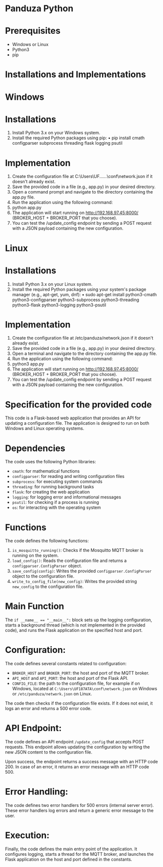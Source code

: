 # Panduza Python

# Prerequisites
- Windows or Linux
- Python3
- pip

# Installations and Implementations
# Windows
# Installations
1.	Install Python 3.x on your Windows system.
2.	Install the required Python packages using pip:
•	pip install cmath configparser subprocess threading flask logging psutil
# Implementation
1.	Create the configuration file at C:\Users\UF......\conf\network.json if it doesn't already exist.
2.	Save the provided code in a file (e.g., app.py) in your desired directory.
3.	Open a command prompt and navigate to the directory containing the app.py file.
4.	Run the application using the following command:
5.	python app.py
6.	The application will start running on http://192.168.97.45:8000/ (BROKER_HOST + BROKER_PORT that you choose).
7.	You can test the /update_config endpoint by sending a POST request with a JSON payload containing the new configuration.
# Linux
# Installations
1.	Install Python 3.x on your Linux system.
2.	Install the required Python packages using your system's package manager (e.g., apt-get, yum, dnf):
•	sudo apt-get install python3-cmath python3-configparser python3-subprocess python3-threading python3-flask python3-logging python3-psutil
# Implementation
1.	Create the configuration file at /etc/panduza/network.json if it doesn't already exist.
2.	Save the provided code in a file (e.g., app.py) in your desired directory.
3.	Open a terminal and navigate to the directory containing the app.py file.
4.	Run the application using the following command:
5.	python3 app.py
6.	The application will start running on http://192.168.97.45:8000/ (BROKER_HOST + BROKER_PORT that you choose).
7.	You can test the /update_config endpoint by sending a POST request with a JSON payload containing the new configuration.

# Specification for the provided code

This code is a Flask-based web application that provides an API for updating a configuration file. The application is designed to run on both Windows and Linux operating systems.

# Dependencies

The code uses the following Python libraries:
- `cmath`: for mathematical functions
- `configparser`: for reading and writing configuration files
- `subprocess`: for executing system commands
- `threading`: for running background tasks
- `flask`: for creating the web application
- `logging`: for logging error and informational messages
- `psutil`: for checking if a process is running
- `os`: for interacting with the operating system

# Functions

The code defines the following functions:

1. `is_mosquitto_running()`: Checks if the Mosquitto MQTT broker is running on the system.
2. `load_config()`: Reads the configuration file and returns a `configparser.ConfigParser` object.
3. `save_config(config)`: Writes the provided `configparser.ConfigParser` object to the configuration file.
4. `write_to_config_file(new_config)`: Writes the provided string `new_config` to the configuration file.



# Main Function
The `if __name__ == "__main__":` block sets up the logging configuration, starts a background thread (which is not implemented in the provided code), and runs the Flask application on the specified host and port.

# Configuration:
The code defines several constants related to configuration:
- `BROKER_HOST` and `BROKER_PORT`: the host and port of the MQTT broker.
- `API_HOST` and `API_PORT`: the host and port of the Flask API.
- `CONFIG_FILE`: the path to the configuration file, for example if on Windows, located at `C:\Users\UF187ATA\conf\network.json` on Windows or `/etc/panduza/network.json` on Linux. 

The code then checks if the configuration file exists. If it does not exist, it logs an error and returns a 500 error code.

# API Endpoint:
The code defines an API endpoint `/update_config` that accepts POST requests. This endpoint allows updating the configuration by writing the new JSON content to the configuration file.

Upon success, the endpoint returns a success message with an HTTP code 200. In case of an error, it returns an error message with an HTTP code 500.

# Error Handling:
The code defines two error handlers for 500 errors (internal server error). These error handlers log errors and return a generic error message to the user.

# Execution:
Finally, the code defines the main entry point of the application. It configures logging, starts a thread for the MQTT broker, and launches the Flask application on the host and port defined in the constants.
